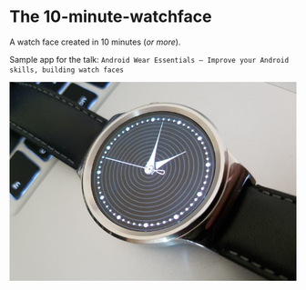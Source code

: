 # The 10-minute-watchface

A watch face created in 10 minutes (*or more*).

Sample app for the talk: `Android Wear Essentials — Improve your Android skills, building watch faces`

![screenshot][]

[screenshot]: https://raw.githubusercontent.com/Nilhcem/the-10mn-watchface/master/assets/photo.jpg
